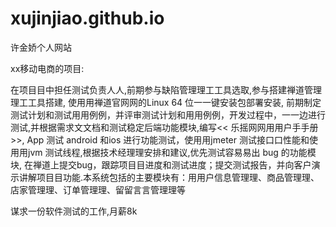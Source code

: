 # xujinjiao.github.io
许金娇个人网站

xx移动电商的项目:

在项⽬目中担任测试负责⼈人,前期参与缺陷管理理⼯工具选取,参与搭建禅道管理理⼯工具搭建, 使⽤用禅道官⽹网的Linux 64 位⼀一键安装包部署安装, 前期制定测试计划和测试⽤用例例，并评审测试计划和⽤用例例，开发过程中，⼀一边进行测试,并根据需求⽂文档和测试稳定后端功能模块,编写<< 乐摇⽹网⽤用户⼿手册>>, App 测试 android 和ios 进行功能测试，使⽤用jmeter 测试接⼝口性能和使⽤用jvm 测试线程,根据技术经理理安排和建议,优先测试容易易出 bug 的功能模块, 在禅道上提交bug，跟踪项⽬目进度和测试进度；提交测试报告，并向客户演示讲解项⽬目功能.本系统包括的主要模块有：⽤用户信息管理理、商品管理理、店家管理理、订单管理理、留留⾔言管理理等


谋求一份软件测试的工作,月薪8k
